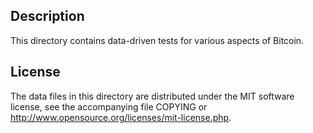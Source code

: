 ## Description

This directory contains data-driven tests for various aspects of Bitcoin.

## License

The data files in this directory are distributed under the MIT software
license, see the accompanying file COPYING or
http://www.opensource.org/licenses/mit-license.php.
